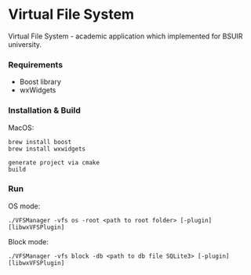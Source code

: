# Virtual File System

Virtual File System - academic application which implemented for BSUIR university.

### Requirements
- Boost library
- wxWidgets

### Installation & Build

MacOS:
``` 
brew install boost
brew install wxwidgets

generate project via cmake
build
```

### Run

OS mode:
```
./VFSManager -vfs os -root <path to root folder> [-plugin] [libwxVFSPlugin]
```

Block mode:
```
./VFSManager -vfs block -db <path to db file SQLite3> [-plugin] [libwxVFSPlugin]
```

